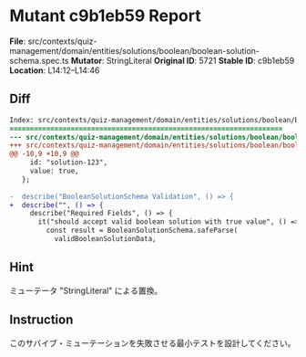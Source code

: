# Mutant c9b1eb59 Report

**File**: src/contexts/quiz-management/domain/entities/solutions/boolean/boolean-solution-schema.spec.ts
**Mutator**: StringLiteral
**Original ID**: 5721
**Stable ID**: c9b1eb59
**Location**: L14:12–L14:46

## Diff

```diff
Index: src/contexts/quiz-management/domain/entities/solutions/boolean/boolean-solution-schema.spec.ts
===================================================================
--- src/contexts/quiz-management/domain/entities/solutions/boolean/boolean-solution-schema.spec.ts	original
+++ src/contexts/quiz-management/domain/entities/solutions/boolean/boolean-solution-schema.spec.ts	mutated #5721
@@ -10,9 +10,9 @@
     id: "solution-123",
     value: true,
   };
 
-  describe("BooleanSolutionSchema Validation", () => {
+  describe("", () => {
     describe("Required Fields", () => {
       it("should accept valid boolean solution with true value", () => {
         const result = BooleanSolutionSchema.safeParse(
           validBooleanSolutionData,
```

## Hint

ミューテータ "StringLiteral" による置換。

## Instruction

このサバイブ・ミューテーションを失敗させる最小テストを設計してください。
